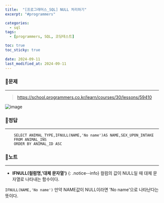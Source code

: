 ```yaml
---
title:  "[프로그래머스_SQL] NULL 처리하기"
excerpt: "#programmers"

categories:
  - sql
tags:
  - [programmers, SQL, 코딩테스트]

toc: true
toc_sticky: true
 
date: 2024-09-11
last_modified_at: 2024-09-11
---
```


### 📜문제
-----
> <https://school.programmers.co.kr/learn/courses/30/lessons/59410>  

![image](https://github.com/user-attachments/assets/20cf3928-2fab-4bef-9ebe-d5379401083a)
  
### 📜정답
-----
```
    SELECT ANIMAL_TYPE,IFNULL(NAME,'No name')AS NAME,SEX_UPON_INTAKE 
    FROM ANIMAL_INS 
    ORDER BY ANIMAL_ID ASC
```

  
### 📜노트
-----
* **IFNULL(컬럼명,'대체 문자열')**
{: .notice--info}
컬럼의 값이 NULL일 때 대체 문자열로 나타내는 함수이다.  
  
`IFNULL(NAME,'No name')`
만약 NAME값이 NULL이라면 'No name'으로 나타난다는 뜻이다.



